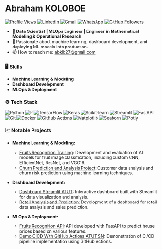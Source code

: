 # Abraham KOLOBOE

[![Profile Views](https://hits.seeyoufarm.com/api/count/incr/badge.svg?url=https://github.com/abrahamkoloboe27&count_bg=%2379C83D&title_bg=%23555555&icon=&icon_color=%23E7E7E7&title=Profile+Views&edge_flat=false)](https://hits.seeyoufarm.com)
[![LinkedIn](https://img.shields.io/badge/-LinkedIn-blue?style=flat&logo=Linkedin&logoColor=white)](https://www.linkedin.com/in/abraham-zacharie-koloboe-data-science-ia-generative-llms-machine-learning/)
[![Gmail](https://img.shields.io/badge/-Gmail-c14438?style=flat&logo=Gmail&logoColor=white)](mailto:abklb27@gmail.com)
[![WhatsApp](https://img.shields.io/badge/-WhatsApp-25D366?style=flat&logo=WhatsApp&logoColor=white)](https://wa.me/22991838421)
[![GitHub Followers](https://img.shields.io/github/followers/abrahamkoloboe27?label=Follow&style=social)](https://github.com/abrahamkoloboe27)

- 💼 **Data Scientist | MLOps Engineer | Engineer in Mathematical Modeling & Operational Research**
- 🌱 Passionate about machine learning, dashboard development, and deploying ML models into production.
- 📫 How to reach me: abklb27@gmail.com

### 🖥 Skills

- **Machine Learning & Modeling**
- **Dashboard Development**
- **MLOps & Deployment**

### ⚙️ Tech Stack

![Python](https://img.shields.io/badge/-Python-05122A?style=flat-square&logo=Python&color=353535)
![R](https://img.shields.io/badge/-R-276DC3?style=flat-square&logo=R&color=353535)
![TensorFlow](https://img.shields.io/badge/-TensorFlow-FF6F00?style=flat-square&logo=TensorFlow&color=353535)
![Keras](https://img.shields.io/badge/-Keras-D00000?style=flat-square&logo=Keras&color=353535)
![Scikit-learn](https://img.shields.io/badge/-Scikit--learn-F7931E?style=flat-square&logo=Scikit-learn&color=353535)
![Streamlit](https://img.shields.io/badge/-Streamlit-FF4B4B?style=flat-square&logo=Streamlit&color=353535)
![FastAPI](https://img.shields.io/badge/-FastAPI-009688?style=flat-square&logo=FastAPI&color=353535)
![Git](https://img.shields.io/badge/-Git-F05032?style=flat-square&logo=Git&color=353535)
![Docker](https://img.shields.io/badge/-Docker-2496ED?style=flat-square&logo=Docker&color=353535)
![GitHub Actions](https://img.shields.io/badge/-GitHub%20Actions-2088FF?style=flat-square&logo=GitHub-Actions&color=353535)
![Matplotlib](https://img.shields.io/badge/-Matplotlib-11557C?style=flat-square&logo=Matplotlib&color=353535)
![Seaborn](https://img.shields.io/badge/-Seaborn-3776AB?style=flat-square&logo=Seaborn&color=353535)
![Plotly](https://img.shields.io/badge/-Plotly-3F4F75?style=flat-square&logo=Plotly&color=353535)

### 📈 Notable Projects

- **Machine Learning & Modeling:**
  - [Fruits Recognition Training](https://github.com/abrahamkoloboe27/Fruits-Recognition-Training): Development and evaluation of AI models for fruit image classification, including custom CNN, EfficientNet, ResNet, and VGG16.
  - [Churn Prediction and Analysis Project](https://github.com/abrahamkoloboe27/Churn-Prediction-and-Analysis-Project): Customer data analysis and churn risk prediction using machine learning techniques.

- **Dashboard Development:**
  - [Dashboard Streamlit ATUT](https://github.com/abrahamkoloboe27/Dashboard-Streamlit-ATUT): Interactive dashboard built with Streamlit for data visualization and analysis.
  - [Retail Analysis and Prediction](https://github.com/abrahamkoloboe27/Retail-Analysis-and-Prediction): Development of a dashboard for retail data analysis and sales prediction.

- **MLOps & Deployment:**
  - [Fruits Recognition API](https://github.com/abrahamkoloboe27/Fruits-Recognition-API): API developed with FastAPI to predict house prices based on various features.
  - [Demo CICD With GitHub Actions ATUT SN](https://github.com/abrahamkoloboe27/Demo-CICD-With-Github-Actions-ATUT-SN): Demonstration of CI/CD pipeline implementation using GitHub Actions.
